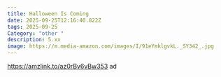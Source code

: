 ```yaml
---
title: Halloween Is Coming
date: 2025-09-25T12:16:40.822Z
tags: 2025-09-25
Category: "other "
description: 5.xx
image: https://m.media-amazon.com/images/I/91eYmklgvkL._SY342_.jpg
---
```

https://amzlink.to/az0rBv6vBw353  ad